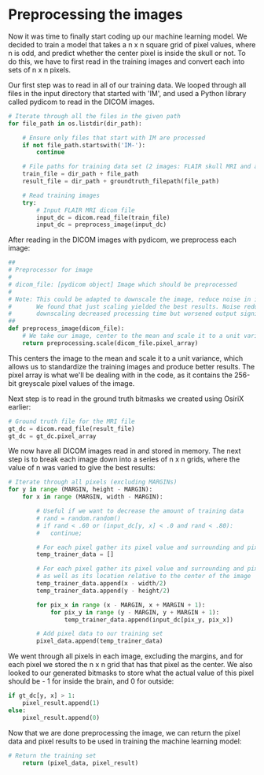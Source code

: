 # Preprocessing the images

Now it was time to finally start coding up our machine learning model. We decided to train a model that
takes a n x n square grid of pixel values, where n is odd, and predict whether the center pixel is 
inside the skull or not. To do this, we have to first read in the training images and convert each 
into sets of n x n pixels.

Our first step was to read in all of our training data. We looped through all files
in the input directory that started with 'IM', and used a Python library called
pydicom to read in the DICOM images.

```python
# Iterate through all the files in the given path
for file_path in os.listdir(dir_path):

    # Ensure only files that start with IM are processed
    if not file_path.startswith('IM-'):
        continue

    # File paths for training data set (2 images: FLAIR skull MRI and associate bitmask)
    train_file = dir_path + file_path
    result_file = dir_path + groundtruth_filepath(file_path)

    # Read training images
    try:
        # Input FLAIR MRI dicom file
        input_dc = dicom.read_file(train_file)
        input_dc = preprocess_image(input_dc)
```

After reading in the DICOM images with pydicom, we preprocess each image:

```python
##
# Preprocessor for image
#
# dicom_file: [pydicom object] Image which should be preprocessed
#
# Note: This could be adapted to downscale the image, reduce noise in it, etc
#       We found that just scaling yielded the best results. Noise reduction and
#       downscaling decreased processing time but worsened output significantly
##
def preprocess_image(dicom_file):
	# We take our image, center to the mean and scale it to a unit variance
	return preprocessing.scale(dicom_file.pixel_array)
```

This centers the image to the mean and scale it to a unit variance, which allows
us to standardize the training images and produce better results. The pixel array
is what we'll be dealing with in the code, as it contains the 256-bit greyscale
pixel values of the image.

Next step is to read in the ground truth bitmasks we created using OsiriX earlier:

```python
# Ground truth file for the MRI file
gt_dc = dicom.read_file(result_file)
gt_dc = gt_dc.pixel_array
```

We now have all DICOM images read in and stored in memory. The next step is to break
each image down into a series of n x n grids, where the value of n was varied to give
the best results:

```python
# Iterate through all pixels (excluding MARGINs)
for y in range (MARGIN, height - MARGIN):
    for x in range (MARGIN, width - MARGIN):

        # Useful if we want to decrease the amount of training data
        # rand = random.random()
        # if rand < .60 or (input_dc[y, x] < .0 and rand < .80):
        # 	continue;

        # For each pixel gather its pixel value and surrounding and pixel values
        temp_trainer_data = []

        # For each pixel gather its pixel value and surrounding and pixel values
        # as well as its location relative to the center of the image
        temp_trainer_data.append(x - width/2)
        temp_trainer_data.append(y - height/2)

        for pix_x in range (x - MARGIN, x + MARGIN + 1):
            for pix_y in range (y - MARGIN, y + MARGIN + 1):
                temp_trainer_data.append(input_dc[pix_y, pix_x])

        # Add pixel data to our training set
        pixel_data.append(temp_trainer_data)
```

We went through all pixels in each image, excluding the margins, and for each pixel
we stored the n x n grid that has that pixel as the center. We also looked to our
generated bitmasks to store what the actual value of this pixel should be - 1 for
inside the brain, and 0 for outside:

```python
if gt_dc[y, x] > 1:
    pixel_result.append(1)
else:
    pixel_result.append(0)
```

Now that we are done preprocessing the image, we can return the pixel data and 
pixel results to be used in training the machine learning model:

```python
# Return the training set
	return (pixel_data, pixel_result)
```
